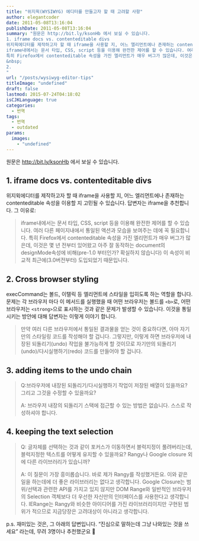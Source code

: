 ```yaml
---
title: "위지윅(WYSIWYG) 에디터를 만들고자 할 때 고려할 사항"
author: elegantcoder
date: 2011-05-08T13:16:04
publishDate: 2011-05-08T13:16:04
summary: "원문은 http://bit.ly/ksonHb 에서 보실 수 있습니다.
1. iframe docs vs. contenteditable divs
위지윅에디터를 제작하고자 할 때 iframe을 사용할 지, 어느 엘리먼트에나 존재하는 contenteditable 속성을 이용할 지 고민될 수 있습니다. 답변자는 iframe을 추천합니다. 그 이유로:&nbsp;
iframe내에서는 문서 타입, CSS, script 등을 이용해 완전한 제어를 할 수 있습니다. 여러 다른 페이지내에서 통일된 액션과 모습을 보여주는 데에 꼭 필요합니다.
특히 Firefox에서 contenteditable 속성을 가진 엘리먼트가 매우 버그가 많은데, 이것은 몇 년 전부터 있어왔고 아주 잘 동작하는 document의 designMode속성에 비해(pre-1.0 부터인가? 확실하지 않습니다) 이 속성이 비교적 최근에(3.0버전부터) 도입되었기 때문입니다.
&nbsp;
2.
"
url: "/posts/wysiwyg-editor-tips"
titleImage: "undefined"
draft: false
lastmod: 2015-07-24T04:18:02
isCJKLanguage: true
categories:
  - 번역
tags:
  - 번역
  - outdated
params:
  images:
    - "undefined"
---
```

원문은 http://bit.ly/ksonHb 에서 보실 수 있습니다.

1\. iframe docs vs. contenteditable divs
----------------------------------------

위지윅에디터를 제작하고자 할 때 iframe을 사용할 지, 어느 엘리먼트에나 존재하는 contenteditable 속성을 이용할 지 고민될 수 있습니다. 답변자는 iframe을 추천합니다. 그 이유로:

> iframe내에서는 문서 타입, CSS, script 등을 이용해 완전한 제어를 할 수 있습니다. 여러 다른 페이지내에서 통일된 액션과 모습을 보여주는 데에 꼭 필요합니다. 특히 Firefox에서 contenteditable 속성을 가진 엘리먼트가 매우 버그가 많은데, 이것은 몇 년 전부터 있어왔고 아주 잘 동작하는 document의 designMode속성에 비해(pre-1.0 부터인가? 확실하지 않습니다) 이 속성이 비교적 최근에(3.0버전부터) 도입되었기 때문입니다.

2\. Cross browser styling
-------------------------

execCommand는 볼드, 이탤릭 등 엘리먼트에 스타일을 입히도록 하는 역할을 합니다. 문제는 각 브라우저 마다 이 메서드를 실행했을 때 어떤 브라우저는 볼드를 `<b>`로, 어떤 브라우저는 `<strong>`으로 표시하는 것과 같은 문제가 발생할 수 있습니다. 이것을 통일 시키는 방안에 대해 답변자는 이렇게 이야기 합니다.

> 만약 여러 다른 브라우저에서 통일된 결과물을 얻는 것이 중요하다면, 아마 자기만의 스타일링 코드를 작성해야 할 겁니다. 그렇지만, 이렇게 하면 브라우저에 내장된 되돌리기(undo) 작업을 불가능하게 할 것이므로 자기만의 되돌리기(undo)/다시실행하기(redo) 코드를 만들어야 할 겁니다.

3\. adding items to the undo chain
----------------------------------

> Q:브라우저에 내장된 되돌리기/다시실행하기 작업이 저장된 배열이 있을까요? 그리고 그것을 수정할 수 있을까요?
> 
> A: 브라우저 내장의 되돌리기 스택에 접근할 수 있는 방법은 없습니다. 스스로 작성하셔야 합니다.

4\. keeping the text selection
------------------------------

> Q: 글자체를 선택하는 것과 같이 포커스가 이동하면서 블럭지정이 풀려버리는데, 블럭지정한 텍스트를 어떻게 유지할 수 있을까요? Rangy나 Google closure 외에 다른 라이브러리가 있습니까?
> 
> A: 이 질문이 가장 흥미롭습니다. 바로 제가 Rangy를 작성했거든요. 이와 같은 일을 하는데에 더 좋은 라이브러리는 없다고 생각합니다. Google Closure는 범위/선택과 관련한 API를 가지고 있지 않지만 DOM Range와 일반적인 브라우저의 Selection 객체보다 더 우선한 자신만의 인터페이스를 사용한다고 생각합니다. IERange는 Rangy와 비슷한 아이디어를 가진 라이브러리이지만 구현된 범위가 적으므로 지금당장은 고려대상이 아니라고 생각합니다.

p.s. 재미있는 것은, 그 아래의 답변입니다. “진심으로 말하는데 그냥 나와있는 것을 쓰세요” 라는데, 무려 3명이나 추천했군요 🙂